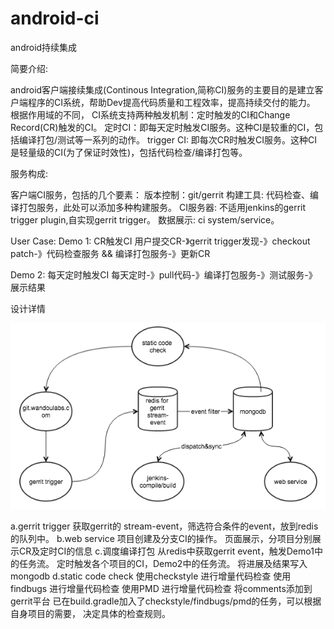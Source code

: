 # android-ci
android持续集成

简要介绍:

android客户端接续集成(Continous Integration,简称CI)服务的主要目的是建立客户端程序的CI系统，帮助Dev提高代码质量和工程效率，提高持续交付的能力。
根据作用域的不同， CI系统支持两种触发机制：定时触发的CI和Change Record(CR)触发的CI。
定时CI：即每天定时触发CI服务。这种CI是较重的CI，包括编译打包/测试等一系列的动作。
trigger CI:  即每次CR时触发CI服务。这种CI是轻量级的CI(为了保证时效性)，包括代码检查/编译打包等。

服务构成:

客户端CI服务，包括的几个要素：
版本控制：git/gerrit
构建工具:  代码检查、编译打包服务，此处可以添加多种构建服务。
CI服务器:  不适用jenkins的gerrit trigger plugin,自实现gerrit trigger。
数据展示:  ci system/service。

User Case:
Demo 1: CR触发CI
用户提交CR-》gerrit trigger发现-》checkout patch-》代码检查服务 && 编译打包服务-》更新CR

Demo 2: 每天定时触发CI
每天定时-》pull代码-》编译打包服务-》测试服务-》展示结果

设计详情

![](https://github.com/smithallen/android-ci/blob/master/screenshots/ci-design.png)

a.gerrit trigger
    获取gerrit的 stream-event，筛选符合条件的event，放到redis的队列中。
b.web service
    项目创建及分支CI的操作。
    页面展示，分项目分别展示CR及定时CI的信息
c.调度编译打包
    从redis中获取gerrit event，触发Demo1中的任务流。
    定时触发各个项目的CI，Demo2中的任务流。
    将进展及结果写入mongodb
d.static code check
    使用checkstyle 进行增量代码检查
    使用findbugs 进行增量代码检查
    使用PMD 进行增量代码检查
    将comments添加到gerrit平台
    已在build.gradle加入了checkstyle/findbugs/pmd的任务，可以根据自身项目的需要， 决定具体的检查规则。
